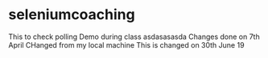 # seleniumcoaching
This to check polling
Demo during class
asdasasasda
Changes done on 7th April
CHanged from my local machine
This is changed on 30th June 19
